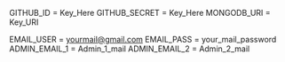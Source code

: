 GITHUB_ID = Key_Here
GITHUB_SECRET = Key_Here
MONGODB_URI = Key_URI

EMAIL_USER = yourmail@gmail.com
EMAIL_PASS = your_mail_password
ADMIN_EMAIL_1 = Admin_1_mail
ADMIN_EMAIL_2 = Admin_2_mail
